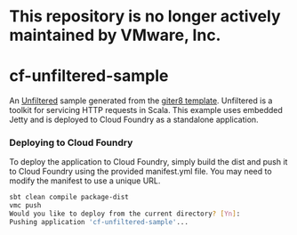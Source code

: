 # This repository is no longer actively maintained by VMware, Inc.

cf-unfiltered-sample
================
An [Unfiltered](https://github.com/unfiltered/unfiltered) sample generated from the [giter8 template](https://github.com/softprops/unfiltered.g8).  Unfiltered is a toolkit for servicing HTTP requests in Scala.  This example uses embedded Jetty and is deployed to Cloud Foundry as a standalone application.

### Deploying to Cloud Foundry

To deploy the application to Cloud Foundry, simply build the dist and push it to Cloud Foundry using the provided manifest.yml file.  You may need to modify the manifest to use a unique URL.

```bash
sbt clean compile package-dist
vmc push
Would you like to deploy from the current directory? [Yn]:
Pushing application 'cf-unfiltered-sample'...
```
